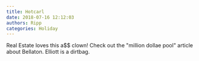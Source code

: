 ```yaml
---
title: Hotcarl
date: 2018-07-16 12:12:03
authors: Ripp
categories: Holiday
---
```


 Real Estate loves this a$$ clown!
Check out the "million dollae pool" article about Bellaton.
Elliott is a dirtbag.